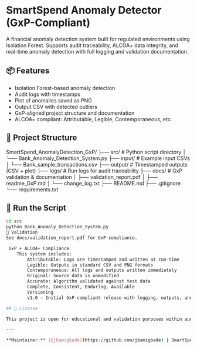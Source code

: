 # SmartSpend Anomaly Detector (GxP-Compliant)

A financial anomaly detection system built for regulated environments using Isolation Forest. Supports audit traceability, ALCOA+ data integrity, and real-time anomaly detection with full logging and validation documentation.

## 📦 Features
- Isolation Forest-based anomaly detection
- Audit logs with timestamps
- Plot of anomalies saved as PNG
- Output CSV with detected outliers
- GxP-aligned project structure and documentation
- ALCOA+ compliant: Attributable, Legible, Contemporaneous, etc.

## 📁 Project Structure
SmartSpend_AnomalyDetection_GxP/
├── src/ # Python script directory
│ └── Bank_Anomaly_Detection_System.py
├── input/ # Example input CSVs
│ └── Bank_sample_transactions.csv
├── output/ # Timestamped outputs (CSV + plot)
├── logs/ # Run logs for audit traceability
├── docs/ # GxP validation & documentation
│ ├── validation_report.pdf
│ ├── readme_GxP.md
│ └── change_log.txt
├── README.md
├── .gitignore
└── requirements.txt

## 🧪 Run the Script
```bash
cd src
python Bank_Anomaly_Detection_System.py
📄 Validation
See docs/validation_report.pdf for GxP compliance.

 GxP + ALCOA+ Compliance
    This system includes:
        Attributable: Logs are timestamped and written at run-time
        Legible: Outputs in standard CSV and PNG formats
        Contemporaneous: All logs and outputs written immediately
        Original: Source data is unmodified
        Accurate: Algorithm validated against test data
        Complete, Consistent, Enduring, Available
        Versioning
        v1.0 – Initial GxP-compliant release with logging, outputs, and validation

## 📄 License

This project is open for educational and validation purposes within audit, compliance, and regulated data workflows.

---

**Maintainer:** [@jbamigbade](https://github.com/jbamigbade) | SmartSpend Initiative

